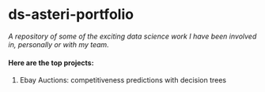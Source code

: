 # ds-asteri-portfolio
*A repository of some of the exciting data science work I have been involved in, personally or with my team.*

#### Here are the top projects:
1. Ebay Auctions: competitiveness predictions with decision trees

